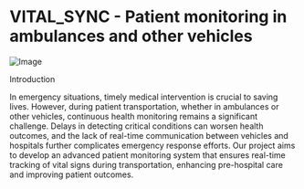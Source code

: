# VITAL_SYNC  - Patient monitoring in ambulances and other vehicles

![Image](https://github.com/user-attachments/assets/08cf855f-a0c1-42c6-ad84-e30b143943e2)

Introduction

In emergency situations, timely medical intervention is crucial to saving lives. However, during patient transportation, whether in ambulances or other vehicles, continuous health monitoring remains a significant challenge. Delays in detecting critical conditions can worsen health outcomes, and the lack of real-time communication between vehicles and hospitals further complicates emergency response efforts. Our project aims to develop an advanced patient monitoring system that ensures real-time tracking of vital signs during transportation, enhancing pre-hospital care and improving patient outcomes.
